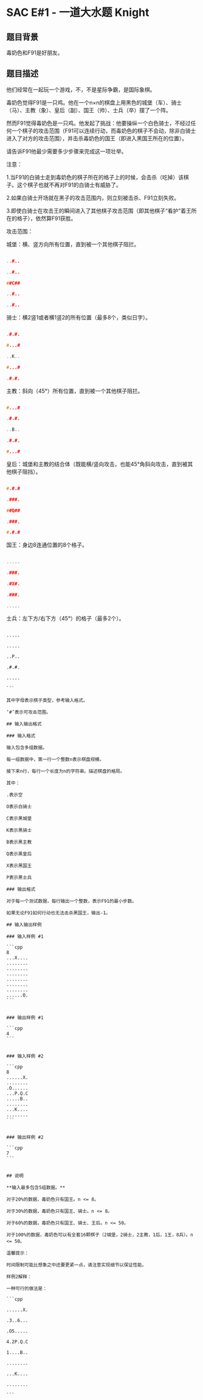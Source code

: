 # SAC E#1 - 一道大水题 Knight

## 题目背景

毒奶色和F91是好朋友。

## 题目描述

他们经常在一起玩一个游戏，不，不是星际争霸，是国际象棋。

毒奶色觉得F91是一只鸡。他在一个n×n的棋盘上用黑色的城堡（车）、骑士（马）、主教（象）、皇后（副）、国王（帅）、士兵（卒）摆了一个阵。

然而F91觉得毒奶色是一只鸡。他发起了挑战：他要操纵一个白色骑士，不经过任何一个棋子的攻击范围（F91可以连续行动，而毒奶色的棋子不会动，除非白骑士进入了对方的攻击范围），并击杀毒奶色的国王（即进入黑国王所在的位置）。

请告诉F91他最少需要多少步骤来完成这一项壮举。

注意：

1.当F91的白骑士走到毒奶色的棋子所在的格子上的时候，会击杀（吃掉）该棋子。这个棋子也就不再对F91的白骑士有威胁了。

2.如果白骑士开场就在黑子的攻击范围内，则立刻被击杀、F91立刻失败。

3.即使白骑士在攻击王的瞬间进入了其他棋子攻击范围（即其他棋子“看护”着王所在的格子），依然算F91获胜。

攻击范围：

城堡：横、竖方向所有位置，直到被一个其他棋子阻拦。

```cpp

..#..

..#..

##C##

..#..

..#..

```

骑士：横2竖1或者横1竖2的所有位置（最多8个，类似日字）。

```cpp

.#.#.

#...#

..K..

#...#

.#.#.

```

主教：斜向（45°）所有位置，直到被一个其他棋子阻拦。

```cpp

#...#

.#.#.

..B..

.#.#.

#...#

```

皇后：城堡和主教的结合体（既能横/竖向攻击，也能45°角斜向攻击，直到被其他棋子阻挡）。

```cpp

#.#.#

.###.

##Q##

.###.

#.#.#

```

国王：身边8连通位置的8个格子。

```cpp

.....

.###.

.#X#.

.###.

.....

```

士兵：左下方/右下方（45°）的格子（最多2个）。

`````

.....

.....

..P..

.#.#.

.....

```

其中字母表示棋子类型，参考输入格式。

‘#’表示可攻击范围。

## 输入输出格式

### 输入格式

输入包含多组数据。

每一组数据中，第一行一个整数n表示棋盘规模。

接下来n行，每行一个长度为n的字符串。描述棋盘的格局。

其中：

.表示空

O表示白骑士

C表示黑城堡

K表示黑骑士

B表示黑主教

Q表示黒皇后

X表示黑国王

P表示黑士兵

### 输出格式

对于每一个测试数据，每行输出一个整数，表示F91的最小步数。

如果无论F91如何行动也无法击杀黑国王，输出-1。

## 输入输出样例

### 输入样例 #1

```cpp
8
...X....
........
........
........
........
........
........
......O.
```


### 输出样例 #1

```cpp
4
```


### 输入样例 #2

```cpp
8
......X.
........
.O......
...P.Q.C
.....B..
........
...K....
........
```


### 输出样例 #2

```cpp
7
```


## 说明

**输入最多包含5组数据。**

对于20%的数据，毒奶色只有国王。n <= 8。

对于30%的数据，毒奶色只有国王、骑士。n <= 8。

对于60%的数据，毒奶色只有国王、骑士、王后。n <= 50。

对于100%的数据，毒奶色可以有全套16颗棋子（2城堡，2骑士，2主教，1后，1王，8兵）。n <= 50。

温馨提示：

时间限制可能比想象之中还要更紧一点，请注意实现细节以保证性能。

样例2解释：

一种可行的做法是：

```cpp

......X.

.3..6...

.O5.....

4.2P.Q.C

1....B..

........

...K....

........

```


